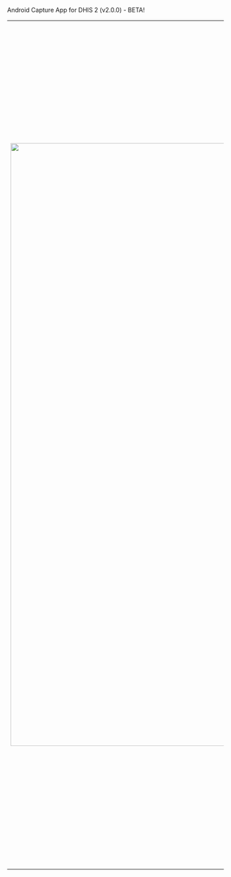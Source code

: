 Android Capture App for DHIS 2 (v2.0.0) - BETA!

<table>
<tbody>
<tr>
<td> <img src="https://s3-eu-west-1.amazonaws.com/content.dhis2.org/dhis2-android/android-chrome-384x384.png" width="1400"></td>
<td>The new <strong>DHIS2 Android App</strong> allows offline data capture across all DHIS2 data models. Data and metadata are automatically synchronized whenever there is internet access, always keeping the most relevant data for the logged user in the device.

This version includes <strong>2.33 compatibility</strong>, bug fixes and many great new features.

We encourage you to download it, test it, and <strong>send us your feedback before Friday, November 30th</strong>!

The app is compatible and we support <strong>2.30</strong>, <strong>2.31</strong>, <strong>2.32</strong>, and <strong>2.33</strong>.  And has no breaking changes with <strong>2.29</strong>.

The main new features include:
- Data Sets
- SMS
- Granular Sync
- Extended Filtering
- TEI profile picture (image value type)
- Map views
- Polygons

You can find in Jira details on the [functional improvements](https://jira.dhis2.org/issues/?filter=11510) and [bugs fixed](https://jira.dhis2.org/issues/?filter=11511) in this version.

Remember to check the [documentation](https://docs.dhis2.org/master/en/android-app/html/dhis2_android_capture_app_full.html) for detailed information of the functionalities included in the App and how to configure DHIS2 to use it.

Please create a [Jira](https://jira.dhis2.org/secure/Dashboard.jspa) Issue if you find a bug or you want to propose a new functionality. [Project: Android App for DHIS2 | Component: AndroidApp].

</td>
</tr>
</tbody>
</table>